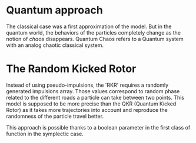 # Quantum approach

The classical case was a first approximation of the model. But in the quantum world, the behaviors of the particles completely change as the notion of *chaos* disappears. Quantum Chaos refers to a Quantum system with an analog chaotic classical system.

# The Random Kicked Rotor

Instead of using pseudo-impulsions, the 'RKR' requires a randomly generated impulsions array. Those values correspond to random phase related to the different
roads a particle can take between two points. This model is supposed to be more precise than the QKR (Quantum Kicked Rotor) as it takes more trajectories into account
and reproduce the randomness of the particle travel better.

This approach is possible thanks to a boolean parameter in the first class of function in the symplectic case.
